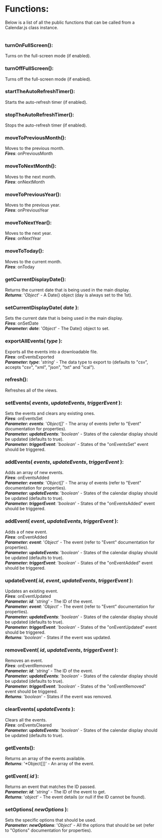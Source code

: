 # Functions:

Below is a list of all the public functions that can be called from a Calendar.js class instance.
<br>
<br>

### **turnOnFullScreen()**:
Turns on the full-screen mode (if enabled).

### **turnOffFullScreen()**:
Turns off the full-screen mode (if enabled).

### **startTheAutoRefreshTimer()**:
Starts the auto-refresh timer (if enabled).

### **stopTheAutoRefreshTimer()**:
Stops the auto-refresh timer (if enabled).

### **moveToPreviousMonth()**:
Moves to the previous month.
<br>
***Fires***:  onPreviousMonth

### **moveToNextMonth()**:
Moves to the next month.
<br>
***Fires***:  onNextMonth

### **moveToPreviousYear()**:
Moves to the previous year.
<br>
***Fires***:  onPreviousYear

### **moveToNextYear()**:
Moves to the next year.
<br>
***Fires***:  onNextYear

### **moveToToday()**:
Moves to the current month.
<br>
***Fires***:  onToday

### **getCurrentDisplayDate()**:
Returns the current date that is being used in the main display.
<br>
***Returns***: '*Object*' - A Date() object (day is always set to the 1st).

### **setCurrentDisplayDate( *date* )**:
Sets the current date that is being used in the main display.
<br>
***Fires***:  onSetDate
<br>
***Parameter: date***: '*Object*' - The Date() object to set.

### **exportAllEvents( *type* )**:
Exports all the events into a downloadable file.
<br>
***Fires***:  onEventsExported
<br>
***Parameter: type***: '*string*' - The data type to export to (defaults to "csv", accepts "csv", "xml", "json", "txt" and "ical").

### **refresh()**:
Refreshes all of the views.

### **setEvents( *events*, *updateEvents*, *triggerEvent* )**:
Sets the events and clears any existing ones.
<br>
***Fires***:  onEventsSet
<br>
***Parameter: events***: '*Object[]*' - The array of events (refer to "Event" documentation for properties).
<br>
***Parameter: updateEvents***: '*boolean*' - States of the calendar display should be updated (defaults to true).
<br>
***Parameter: triggerEvent***: '*boolean*' - States of the "onEventsSet" event should be triggered.

### **addEvents( *events*, *updateEvents*, *triggerEvent* )**:
Adds an array of new events.
<br>
***Fires***:  onEventsAdded
<br>
***Parameter: events***: '*Object[]*' - The array of events (refer to "Event" documentation for properties).
<br>
***Parameter: updateEvents***: '*boolean*' - States of the calendar display should be updated (defaults to true).
<br>
***Parameter: triggerEvent***: '*boolean*' - States of the "onEventsAdded" event should be triggered.

### **addEvent( *event*, *updateEvents*, *triggerEvent* )**:
Adds a of new event.
<br>
***Fires***:  onEventAdded
<br>
***Parameter: event***: '*Object*' - The event (refer to "Event" documentation for properties).
<br>
***Parameter: updateEvents***: '*boolean*' - States of the calendar display should be updated (defaults to true).
<br>
***Parameter: triggerEvent***: '*boolean*' - States of the "onEventAdded" event should be triggered.

### **updateEvent( *id*, *event*, *updateEvents*, *triggerEvent* )**:
Updates an existing event.
<br>
***Fires***:  onEventUpdated
<br>
***Parameter: id***: '*string*' - The ID of the event.
<br>
***Parameter: event***: '*Object*' - The event (refer to "Event" documentation for properties).
<br>
***Parameter: updateEvents***: '*boolean*' - States of the calendar display should be updated (defaults to true).
<br>
***Parameter: triggerEvent***: '*boolean*' - States of the "onEventUpdated" event should be triggered.
<br>
***Returns***: '*boolean*' - States if the event was updated.

### **removeEvent( *id*, *updateEvents*, *triggerEvent* )**:
Removes an event.
<br>
***Fires***:  onEventRemoved
<br>
***Parameter: id***: '*string*' - The ID of the event.
<br>
***Parameter: updateEvents***: '*boolean*' - States of the calendar display should be updated (defaults to true).
<br>
***Parameter: triggerEvent***: '*boolean*' - States of the "onEventRemoved" event should be triggered.
<br>
***Returns***: '*boolean*' - States if the event was removed.

### **clearEvents( *updateEvents* )**:
Clears all the events.
<br>
***Fires***:  onEventsCleared
<br>
***Parameter: updateEvents***: '*boolean*' - States of the calendar display should be updated (defaults to true).

### **getEvents()**:
Returns an array of the events available.
<br>
***Returns***: '*Object[]]' - An array of the event.

### **getEvent( *id* )**:
Returns an event that matches the ID passed.
<br>
***Parameter: id***: '*string*' - The ID of the event to get.
<br>
***Returns***: '*object*' - The event details (or null if the ID cannot be found).

### **setOptions( *newOptions* )**:
Sets the specific options that should be used.
<br>
***Parameter: newOptions***: '*Object*' - All the options that should be set (refer to "Options" documentation for properties).